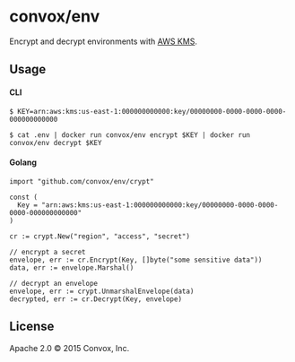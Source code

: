 # convox/env

Encrypt and decrypt environments with [AWS KMS](http://aws.amazon.com/kms/).

## Usage

#### CLI

```shell
$ KEY=arn:aws:kms:us-east-1:000000000000:key/00000000-0000-0000-0000-000000000000

$ cat .env | docker run convox/env encrypt $KEY | docker run convox/env decrypt $KEY
```

#### Golang

```golang
import "github.com/convox/env/crypt"

const (
  Key = "arn:aws:kms:us-east-1:000000000000:key/00000000-0000-0000-0000-000000000000"
)

cr := crypt.New("region", "access", "secret")

// encrypt a secret
envelope, err := cr.Encrypt(Key, []byte("some sensitive data"))
data, err := envelope.Marshal()

// decrypt an envelope
envelope, err := crypt.UnmarshalEnvelope(data)
decrypted, err := cr.Decrypt(Key, envelope)
```

## License

Apache 2.0 &copy; 2015 Convox, Inc.
